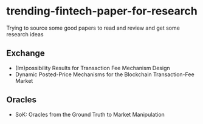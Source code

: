 # trending-fintech-paper-for-research
Trying to source some good papers to read and review and get some research ideas

## Exchange

* (Im)possibility Results for Transaction Fee Mechanism Design
* Dynamic Posted-Price Mechanisms for the Blockchain Transaction-Fee Market


## Oracles

* SoK: Oracles from the Ground Truth to Market Manipulation
